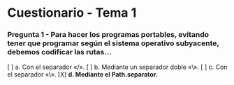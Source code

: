 # Cuestionario - Tema 1

### Pregunta 1 - Para hacer los programas portables, evitando tener que programar según el sistema operativo subyacente, debemos codificar las rutas...

[ ] a. Con el separador «/».
[ ] b. Mediante un separador doble «\».
[ ] c. Con el separador «\».
[X] **d. Mediante el Path.separator.**